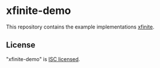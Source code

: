 # xfinite-demo

This repository contains the example implementations [xfinite](https://www.npmjs.com/package/xfinite).

## License

"xfinite-demo" is [ISC licensed](./LICENSE).
